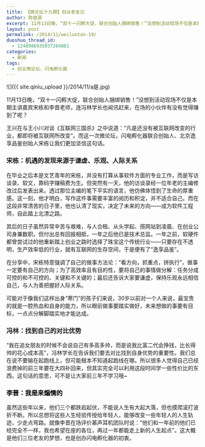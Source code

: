 ```yaml
---
title: 【微论坛十九期】创业老友记
author: 陈俊源
excerpt: 11月13日晚，“双十一闪孵大促，联合创始人捆绑销售！”没想到活动现场不仅是本期主讲嘉宾宋栋和李晋老师，连冯林学长也闻讯赶来，在场的小伙伴有没有觉得赚到了呢？
layout: post
permalink: /2014/11/weiluntan-19/
duoshuo_thread_id:
  - 1248986935037264081
categories:
  - 新闻
tags:
  - 创业微论坛，闪电孵化器
---
```


![]({{ site.qiniu_upload }}/2014/11/a是.jpg)

11月13日晚，“双十一闪孵大促，联合创始人捆绑销售！”没想到活动现场不仅是本期主讲嘉宾宋栋和李晋老师，连冯林学长也闻讯赶来，在场的小伙伴有没有觉得赚到了呢？

王兴在与王小川对谈《互联网三国杀》之中说道：“凡是还没有被互联网改变的行业，都即将被互联网所改变”。而这一次微论坛，闪电孵化器联合创始人、北京逸享品鉴创始人宋栋让我们更加坚信这句话。

### 宋栋：机遇的发现来源于谦虚、乐观、人际关系

在毕业之后本是文艺青年的宋栋，并没有打算从事软件方面的专业工作，而是写访谈录、软文，靠码字赚稿费为生。但突然有一天，他的访谈录经一位年老的主编修改过后发表出来。透过那位主编的笔下平实的语言，他仿佛体悟到了生命的厚重感。这一刻，他才明白，写作这件事需要丰富的阅历和积淀，并不适合自己。而在这段非常清苦的日子里，他也认清了现实，决定了未来的方向——成为软件工程师，自此踏上北漂之路。

其后的日子虽然异常辛苦与艰难，与人合租、从头学起、搭网站到凌晨、在创业公司身兼数职。但付出总有回报相抵，一年之后他已是技术总监。一年之前，软硬件都曾尝试过的他重新踏上创业之路时选择了珠宝这个传统行业——只要存在不透明，生产效率低的行业，就有互联网的生存空间，于是便有了“逸享品鉴”。

在分享中，宋栋特意强调了自己的做事方法论：“看方向，抓重点，拼执行”，做事一定要有自己的方向；为了高效率且有目的性，要将自己的事情做分解：任务分成可控的和不可控的、关键和不关键的；最后还告诉大家要谦虚，保持乐观永远相信自己，与人为善把握好人际关系。

可能对于像我们这样出身“寒门”的孩子们来说，30岁以前对一个人来说，最宝贵的就是一腔热血和自身的能力，所以眼前做事要踏实做好，未来想做的事要有目标，一点点分解脚踏实地才能达成。

### 冯林：找到自己的对比优势


“我在追女朋友的时候不会说自己有多高多帅，而是说我比富二代会挣钱，比长得帅的花心成本高”，冯林学长在告诉我们要去对比找到自身优势的重要性。我们总在说不要输在起跑线上，但可能根本不知道起跑线在哪。所以很多人觉得自己已经浪费掉的前三年要在大四补回来，但其实完全可以利用这段时间学一些性价比的东西。这句话的意思，可不是让大家前三年不学习哦~

### <span style="color: #000000;">李晋：我是来煽情的</span>


虽然这些年以来，他们三个都跌宕起伏，不能说人生有大起大落，但也摸爬滚打波折不断。所以总想将这些人生经验传授给年轻人，能够改变一些年轻人的人生轨迹，少走点弯路。就像李晋在场评价慕声耳机团队时说：“他们和一年前的他们已经完全不一样，我也希望在座的各位，再过一年都能走上新的人生起点”。这大概是他们三位老友的梦想，也是创办闪电孵化器的初衷。
